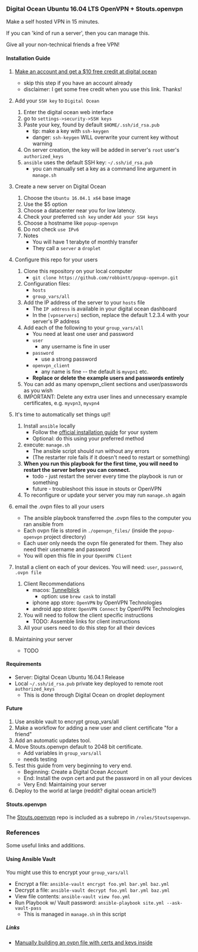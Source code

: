 
### Digital Ocean Ubuntu 16.04 LTS OpenVPN + Stouts.openvpn

Make a self hosted VPN in 15 minutes.

If you can 'kind of run a server', then you can manage this.

Give all your non-technical friends a free VPN!




#### Installation Guide

1. [Make an account and get a $10 free credit at digital ocean](https://m.do.co/c/a4d54c9e5004)
    - skip this step if you have an account already
    - disclaimer: I get some free credit when you use this link. Thanks!

2. Add your `SSH key` to `Digital Ocean`
    1. Enter the digital ocean web interface
    2. go to `settings->security->SSH keys`
    3. Paste your key, found by default `$HOME/.ssh/id_rsa.pub`
        - tip: make a key with `ssh-keygen`
        - danger: `ssh-keygen` WILL overwrite your current key without warning
    4. On server creation, the key will be added in server's `root` user's `authorized_keys`
    5. `ansible` uses the default SSH key: `~/.ssh/id_rsa.pub`
        - you can manually set a key as a command line argument in `manage.sh`

3. Create a new server on Digital Ocean
    1. Choose the `Ubuntu 16.04.1 x64` base image 
    2. Use the $5 option
    3. Choose a datacenter near you for low latency.
    4. Check your preferred `ssh key` under `Add your SSH keys`
    5. Choose a hostname like `popup-openvpn`
    6. Do not check `use IPv6`
    7. Notes
        - You will have 1 terabyte of monthly transfer
        - They call a `server` a `droplet`

4. Configure this repo for your users
    1. Clone this repository on your local computer
        - `git clone https://github.com/robbintt/popup-openvpn.git`
    1. Configuration files: 
        - `hosts` 
        - `group_vars/all`
    2. Add the IP address of the server to your `hosts` file
        - The `IP address` is available in your digital ocean dashboard
        - In the `[vpnservers]` section, replace the default 1.2.3.4 with your server's IP address
    3. Add each of the following to your `group_vars/all`
        - You need at least one user and password
        - `user` 
            - any username is fine in user
        - `password`
            - use a strong password
        - `openvpn_client` 
            - any name is fine -- the default is `myvpn1` etc.
        - **Replace or delete the example users and passwords entirely**
    4. You can add as many openvpn_client sections and user/passwords as you wish
    5. IMPORTANT: Delete any extra user lines and unnecessary example certificates, e.g. `myvpn3`, `myvpn4`

5. It's time to automatically set things up!!
    1. Install `ansible` locally
        - Follow the [official installation guide](http://docs.ansible.com/ansible/intro_installation.html) for your system
        - Optional: do this using your preferred method
    2. execute: `manage.sh`
        - The ansible script should run without any errors
        - (The restarter role fails if it doesn't need to restart or something)
    3. **When you run this playbook for the first time, you will need to restart the server before you can connect.**
        - todo - just restart the server every time the playbook is run or something
        - future - troubleshoot this issue in stouts or OpenVPN
    4. To reconfigure or update your server you may run `manage.sh` again

6. email the .ovpn files to all your users
    - The ansible playbook transferred the .ovpn files to the computer you ran ansible from
    - Each ovpn file is stored in `./openvpn_files/` (inside the `popup-openvpn` project directory)
    - Each user only needs the ovpn file generated for them. They also need their username and password
    - You will open this file in your `OpenVPN Client`

7. Install a client on each of your devices.  You will need: `user`, `password`, `.ovpn file`
    1. Client Recommendations
        - macos: [Tunnelblick](https://tunnelblick.net/)
            - option: use `brew cask` to install
        - iphone app store: `OpenVPN` by OpenVPN Technologies
        - android app store: `OpenVPN Connect` by OpenVPN Technologies
    2. You will need to follow the client specific instructions
        - TODO: Assemble links for client instructions
    3. All your users need to do this step for all their devices

8. Maintaining your server
    - TODO


#### Requirements

- Server: Digital Ocean Ubuntu 16.04.1 Release
- Local `~/.ssh/id_rsa.pub` private key deployed to remote root `authorized_keys`
    - This is done through Digital Ocean on droplet deployment


#### Future

1. Use ansible vault to encrypt group_vars/all
2. Make a workflow for adding a new user and client certificate "for a friend"
3. Add an automatic updates tool. 
4. Move Stouts.openvpn default to 2048 bit certificate.
    - Add variables in `group_vars/all`
    - needs testing
5. Test this guide from very beginning to very end.
    - Beginning: Create a Digital Ocean Account
    - End: Install the ovpn cert and put the password in on all your devices
    - Very End: Maintaining your server
6. Deploy to the world at large (reddit? digital ocean article?)


#### Stouts.openvpn

The [Stouts.openvpn](https://github.com/Stouts/Stouts.openvpn) repo is included as a subrepo in `/roles/Stoutsopenvpn`. 


### References

Some useful links and additions.


#### Using Ansible Vault

You might use this to encrypt your `group_vars/all`

- Encrypt a file: `ansible-vault encrypt foo.yml bar.yml baz.yml`
- Decrypt a file: `ansible-vault decrypt foo.yml bar.yml baz.yml`
- View file contents: `ansible-vault view foo.yml`
- Run Playbook w/ Vault password: `ansible-playbook site.yml --ask-vault-pass`
    - This is managed in `manage.sh` in this script


##### Links

- [Manually building an ovpn file with certs and keys inside](https://www.digitalocean.com/community/tutorials/how-to-set-up-an-openvpn-server-on-ubuntu-14-04)

